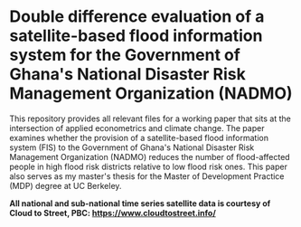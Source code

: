 # Double difference evaluation of a satellite-based flood information system for the Government of Ghana's National Disaster Risk Management Organization (NADMO)

This repository provides all relevant files for a working paper that sits at the intersection of applied econometrics and climate change. The paper examines whether the provision of a satellite-based flood information system (FIS) to the Government of Ghana's National Disaster Risk Management Organization (NADMO) reduces the number of flood-affected people in high flood risk districts relative to low flood risk ones. This paper also serves as my master's thesis for the Master of Development Practice (MDP) degree at UC Berkeley.

**All national and sub-national time series satellite data is courtesy of Cloud to Street, PBC: https://www.cloudtostreet.info/**